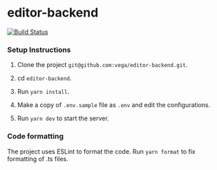 # editor-backend

[![Build Status](https://travis-ci.com/vega/editor-backend.svg?branch=master)](https://travis-ci.com/vega/editor-backend)

### Setup Instructions

1. Clone the project `git@github.com:vega/editor-backend.git`.

2. cd `editor-backend`.

3. Run `yarn install`.

4. Make a copy of `.env.sample` file as `.env` and edit the configurations.

5. Run `yarn dev` to start the server.

### Code formatting

The project uses ESLint to format the code. Run `yarn format` to fix
formatting of .ts files.
